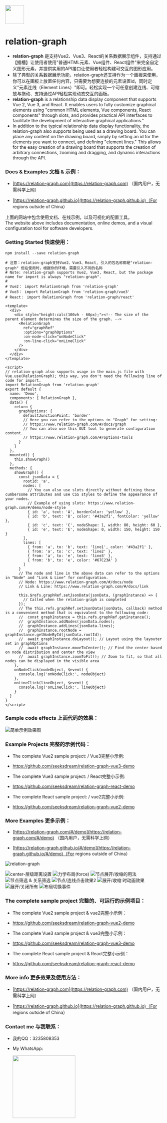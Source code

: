 

<img src="doc/relation-graph-yellow-small.png" width="60" />

# relation-graph



- **relation-graph** 是支持Vue2、Vue3、React的关系数据展示组件，支持通过【插槽】让使用者使用"普通HTML元素、Vue组件、React组件"来完全自定义图形元素，并提供实用的API接口让使用者轻松构建可交互的图形应用。<br />
-  除了典型的关系数据展示功能，relation-graph还支持作为一个画板来使用，你可以在画板上放置任何内容，只需要为想要连接的元素设置id，同时定义"元素连线（Element Lines）"即可。轻松实现一个可任意创建连线、可缩放与拖动、支持通过API轻松实现动态交互的画板。
- **relation-graph** is a relationship data display component that supports Vue 2, Vue 3, and React. It enables users to fully customize graphical elements using "common HTML elements, Vue components, React components" through slots, and provides practical API interfaces to facilitate the development of interactive graphical applications."<br />
-  In addition to the typical relationship data display functionality, the relation-graph also supports being used as a drawing board. You can place any content on the drawing board, simply by setting an id for the elements you want to connect, and defining "element lines." This allows for the easy creation of a drawing board that supports the creation of arbitrary connections, zooming and dragging, and dynamic interactions through the API.
### Docs & Examples  文档 & 示例：

- [https://relation-graph.com](https://relation-graph.com)  （国内用户，无需科学上网）

- [https://relation-graph.github.io](https://relation-graph.github.io)（For regions outside of China）

上面的网站中包含使用文档、在线示例，以及可视化的配置工具。<br>
The website above includes documentation, online demos, and a visual configuration tool for software developers.

### Getting Started  快速使用：

```shell script
npm install --save relation-graph
```
```shell script
# 注意：relation-graph支持Vue2、Vue3、React, 引入的包名称都是"relation-graph" 但在使用时，根据你的环境，需要引入不同的名称
# Note: relation-graph supports Vue2, Vue3, React, but the package name for import is always "relation-graph".
# 
# Vue2： import RelationGraph from 'relation-graph'
# Vue3： import RelationGraph from 'relation-graph/vue3'
# React： import RelationGraph from 'relation-graph/react'
```

```vue
<template>
  <div>
    <div style="height:calc(100vh - 60px);"><!-- The size of the parent element determines the size of the graph. -->
      <RelationGraph
        ref="graphRef"
        :options="graphOptions"
        :on-node-click="onNodeClick"
        :on-line-click="onLineClick"
      />
    </div>
  </div>
</template>

<script>
// relation-graph also supports usage in the main.js file with Vue.use(RelationGraph); this way, you don't need the following line of code for import.
import RelationGraph from 'relation-graph'
export default {
  name: 'Demo',
  components: { RelationGraph },
  data() {
    return {
      graphOptions: {
        defaultJunctionPoint: 'border'
        // Here you can refer to the options in "Graph" for setting: 
        // https://www.relation-graph.com/#/docs/graph
        // You can also use this GUI tool to generate configuration content.
        // https://www.relation-graph.com/#/options-tools
      }
    }
  },
  mounted() {
    this.showGraph()
  },
  methods: {
    showGraph() {
      const jsonData = {
        rootId: 'a',
        nodes: [
          // You can also use slots directly without defining these cumbersome attributes and use CSS styles to define the appearance of your nodes.
          // Example of using slots: https://www.relation-graph.com/#/demo/node-style
          { id: 'a', text: 'A', borderColor: 'yellow' },
          { id: 'b', text: 'B', color: '#43a2f1', fontColor: 'yellow' },
          { id: 'c', text: 'C', nodeShape: 1, width: 80, height: 60 },
          { id: 'e', text: 'E', nodeShape: 0, width: 150, height: 150 }
        ],
        lines: [
          { from: 'a', to: 'b', text: 'line1', color: '#43a2f1' },
          { from: 'a', to: 'c', text: 'line2' },
          { from: 'a', to: 'e', text: 'line3' },
          { from: 'b', to: 'e', color: '#67C23A' }
        ]
      }
      // The node and line in the above data can refer to the options in "Node" and "Link & Line" for configuration.
      // Node: https://www.relation-graph.com/#/docs/node
      // Link & Line: https://www.relation-graph.com/#/docs/link
      
      this.$refs.graphRef.setJsonData(jsonData, (graphInstance) => {
        // Called when the relation-graph is completed
      });
      // The this.refs.graphRef.setJsonData(jsonData, callback) method is a convenient method that is equivalent to the following code:
      //  const graphInstance = this.refs.graphRef.getInstance();
      //  graphInstance.addNodes(jsonData.nodes);
      //  graphInstance.addLines(jsonData.lines);
      //  graphInstance.rootNode = graphInstance.getNodeById(jsonData.rootId);
      //  await graphInstance.doLayout(); // Layout using the layouter set in graphOptions
      //  await graphInstance.moveToCenter(); // Find the center based on node distribution and center the view
      //  await graphInstance.zoomToFit(); // Zoom to fit, so that all nodes can be displayed in the visible area
    },
    onNodeClick(nodeObject, $event) {
      console.log('onNodeClick:', nodeObject)
    },
    onLineClick(lineObject, $event) {
      console.log('onLineClick:', lineObject)
    }
  }
}
</script>
```


### Sample code effects  上面代码的效果：
![简单示例效果图](doc/images/relation-graph-simple.png)

### Example Projects  完整的示例代码：

- The complete Vue2 sample project: / Vue3完整小示例: 
- https://github.com/seeksdream/relation-graph-vue3-demo

- The complete Vue3 sample project: / React完整小示例: 
- https://github.com/seeksdream/relation-graph-react-demo

- The complete React sample project: / vue2完整小示例: 
- https://github.com/seeksdream/relation-graph-vue2-demo


### More Examples   更多示例：
- [https://relation-graph.com/#/demo](https://relation-graph.com/#/demo)  （国内用户，无需科学上网）

- [https://relation-graph.github.io/#/demo](https://relation-graph.github.io/#/demo)（For regions outside of China）


![relation-graph](doc/relation-graph-images-m.png)

![center-层级距离设置](doc/demo-images/distance_coefficient.gif) 
![力学布局(force)](doc/demo-images/layout-force.gif)
![节点展开/收缩的用法](doc/demo-images/adv-expand.gif)
![节点筛选 & 关系筛选](doc/demo-images/adv-data-filter.gif)
![节点/连线点击效果2](doc/demo-images/adv-effect2.gif)
![展开/收缩 时动画效果](doc/demo-images/expand-animation.gif)
![展开/关闭所有](doc/demo-images/open-all-close-all.gif)
![布局切换事件](doc/demo-images/before-change-layout.gif)

### The complete sample project 完整的、可运行的示例项目：

- The complete Vue2 sample project & vue2完整小示例：
- https://github.com/seeksdream/relation-graph-vue2-demo

- The complete Vue3 sample project & vue3完整小示例：
- https://github.com/seeksdream/relation-graph-vue3-demo

- The complete React sample project & React完整小示例：
- https://github.com/seeksdream/relation-graph-react-demo


### More info  更多效果及使用方法：

- [https://relation-graph.com](https://relation-graph.com)  （国内用户，无需科学上网）

- [https://relation-graph.github.io](https://relation-graph.github.io)（For regions outside of China）

### Contact me  与我联系： 

- 我的QQ：3235808353
- My WhatsApp:

  <img src="doc/images/Whatsapp.png" width="200" />

